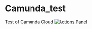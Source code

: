 # Camunda_test
Test of Camunda Cloud
[![Actions Panel](https://img.shields.io/badge/actionspanel-enabled-brightgreen)](https://www.actionspanel.app/app/Koynova/Camunda_test)
